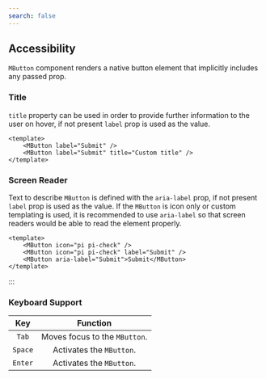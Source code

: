 ```yaml
---
search: false
---
```


## Accessibility

`MButton` component renders a native button element that implicitly includes any passed prop.

### Title

`title` property can be used in order to provide further information to the user on hover, if not present `label` prop is used as the value.

```vue
<template>
	<MButton label="Submit" />
	<MButton label="Submit" title="Custom title" />
</template>
```

### Screen Reader

Text to describe `MButton` is defined with the `aria-label` prop, if not present `label` prop is used as the value. If the `MButton` is icon only or custom templating is used, it is recommended to use `aria-label` so that screen readers would be able to read the element properly.

```vue
<template>
	<MButton icon="pi pi-check" />
	<MButton icon="pi pi-check" label="Submit" />
	<MButton aria-label="Submit">Submit</MButton>
</template>
```

:::

### Keyboard Support

<div class="full-width d-table">

|   Key   |           Function            |
| :-----: | :---------------------------: |
|  `Tab`  | Moves focus to the `MButton`. |
| `Space` |   Activates the `MButton`.    |
| `Enter` |   Activates the `MButton`.    |

</div>
